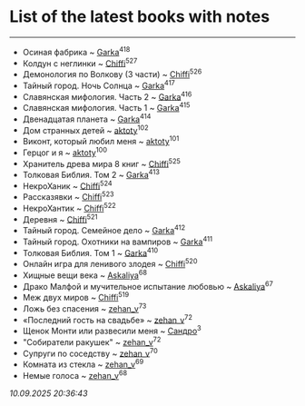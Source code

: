 # List of the latest books with notes
---

* Осиная фабрика ~ [Garka](users/115/115753719718250012620-google)<sup>418</sup>
* Колдун с неглинки ~ [Chiffi](users/105/105831994080785626680-google)<sup>527</sup>
* Демонология по Волкову (3 части) ~ [Chiffi](users/105/105831994080785626680-google)<sup>526</sup>
* Тайный город. Ночь Солнца ~ [Garka](users/115/115753719718250012620-google)<sup>417</sup>
* Славянская мифология. Часть 2 ~ [Garka](users/115/115753719718250012620-google)<sup>416</sup>
* Славянская мифология. Часть 1 ~ [Garka](users/115/115753719718250012620-google)<sup>415</sup>
* Двенадцатая планета ~ [Garka](users/115/115753719718250012620-google)<sup>414</sup>
* Дом странных детей ~ [aktoty](users/115/115891840326495240870-google)<sup>102</sup>
* Виконт, который любил меня ~ [aktoty](users/115/115891840326495240870-google)<sup>101</sup>
* Герцог и я ~ [aktoty](users/115/115891840326495240870-google)<sup>100</sup>
* Хранитель древа мира 8 книг ~ [Chiffi](users/105/105831994080785626680-google)<sup>525</sup>
* Толковая Библия. Том 2 ~ [Garka](users/115/115753719718250012620-google)<sup>413</sup>
* НекроХаник ~ [Chiffi](users/105/105831994080785626680-google)<sup>524</sup>
* Рассказявки ~ [Chiffi](users/105/105831994080785626680-google)<sup>523</sup>
* НекроХантик ~ [Chiffi](users/105/105831994080785626680-google)<sup>522</sup>
* Деревня ~ [Chiffi](users/105/105831994080785626680-google)<sup>521</sup>
* Тайный город. Семейное дело ~ [Garka](users/115/115753719718250012620-google)<sup>412</sup>
* Тайный город. Охотники на вампиров ~ [Garka](users/115/115753719718250012620-google)<sup>411</sup>
* Толковая Библия. Том 1 ~ [Garka](users/115/115753719718250012620-google)<sup>410</sup>
* Онлайн игра для ленивого злодея ~ [Chiffi](users/105/105831994080785626680-google)<sup>520</sup>
* Хищные вещи века ~ [Askaliya](users/326/326783541-vkontakte)<sup>68</sup>
* Драко Малфой и мучительное испытание любовью ~ [Askaliya](users/326/326783541-vkontakte)<sup>67</sup>
* Меж двух миров ~ [Chiffi](users/105/105831994080785626680-google)<sup>519</sup>
* Ложь без спасения ~ [zehan_v](users/174/174598622-vkontakte)<sup>73</sup>
* «Последний гость на свадьбе» ~ [zehan_v](users/174/174598622-vkontakte)<sup>72</sup>
* Щенок Монти или развесили меня ~ [Сандро](users/108/108237148933511407715-google)<sup>3</sup>
* "Собиратели ракушек" ~ [zehan_v](users/174/174598622-vkontakte)<sup>72</sup>
* Супруги по соседству ~ [zehan_v](users/174/174598622-vkontakte)<sup>70</sup>
* Комната из стекла ~ [zehan_v](users/174/174598622-vkontakte)<sup>69</sup>
* Немые голоса ~ [zehan_v](users/174/174598622-vkontakte)<sup>68</sup>


_10.09.2025 20:36:43_
